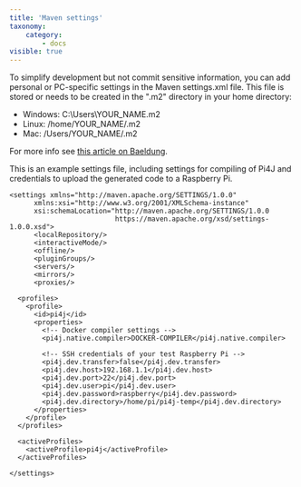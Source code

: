 ```yaml
---
title: 'Maven settings'
taxonomy:
    category:
        - docs
visible: true
---
```


To simplify development but not commit sensitive information, you can add personal or PC-specific settings in the Maven settings.xml file. This file is stored or needs to be created in the ".m2" directory in your home directory:
* Windows: C:\Users\YOUR_NAME\.m2
* Linux: /home/YOUR_NAME/.m2
* Mac: /Users/YOUR_NAME/.m2

For more info see [this article on Baeldung](https://www.baeldung.com/maven-local-repository).

This is an example settings file, including settings for compiling of Pi4J and credentials to upload the generated code to a Raspberry Pi.

```
<settings xmlns="http://maven.apache.org/SETTINGS/1.0.0"
      xmlns:xsi="http://www.w3.org/2001/XMLSchema-instance"
      xsi:schemaLocation="http://maven.apache.org/SETTINGS/1.0.0
                          https://maven.apache.org/xsd/settings-1.0.0.xsd">
      <localRepository/>
      <interactiveMode/>
      <offline/>
      <pluginGroups/>
      <servers/>
      <mirrors/>
      <proxies/>
  
  <profiles>
    <profile>
      <id>pi4j</id>
      <properties>
        <!-- Docker compiler settings -->
        <pi4j.native.compiler>DOCKER-COMPILER</pi4j.native.compiler>
        
        <!-- SSH credentials of your test Raspberry Pi -->
  	    <pi4j.dev.transfer>false</pi4j.dev.transfer>
        <pi4j.dev.host>192.168.1.1</pi4j.dev.host>
        <pi4j.dev.port>22</pi4j.dev.port>
        <pi4j.dev.user>pi</pi4j.dev.user>
        <pi4j.dev.password>raspberry</pi4j.dev.password>
        <pi4j.dev.directory>/home/pi/pi4j-temp</pi4j.dev.directory>  
      </properties>
    </profile>
  </profiles>
   
  <activeProfiles>
    <activeProfile>pi4j</activeProfile>
  </activeProfiles>

</settings>
```